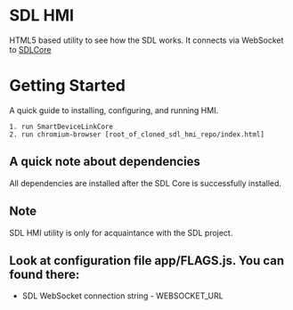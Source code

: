 # SDL HMI

HTML5 based utility to see how the SDL works. It connects via WebSocket to [SDLCore](https://github.com/LuxoftSDL/sdl_core)

# Getting Started
A quick guide to installing, configuring, and running HMI.

	1. run SmartDeviceLinkCore
	2. run chromium-browser [root_of_cloned_sdl_hmi_repo/index.html]

## A quick note about dependencies
All dependencies are installed after the SDL Core is successfully installed.

## Note
SDL HMI utility is only for acquaintance with the SDL project.

## Look at configuration file app/FLAGS.js. You can found there:
 - SDL WebSocket connection string -
WEBSOCKET_URL
